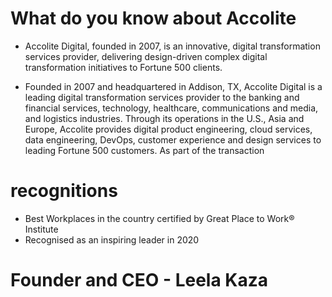 # What do you know about Accolite
* Accolite Digital, founded in 2007, is an innovative, digital transformation services provider, delivering design-driven complex digital transformation initiatives to Fortune 500 clients.


* Founded in 2007 and headquartered in Addison, TX, Accolite Digital is a leading digital transformation services provider to the banking and financial services, technology, healthcare, communications and media, and logistics industries. Through its operations in the U.S., Asia and Europe, Accolite provides digital product engineering, cloud services, data engineering, DevOps, customer experience and design services to leading Fortune 500 customers. As part of the transaction


# recognitions
* Best Workplaces in the country certified by Great Place to Work® Institute
* Recognised as an inspiring leader in 2020

# Founder and CEO - Leela Kaza
